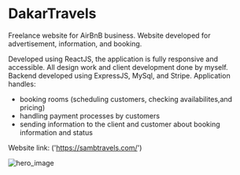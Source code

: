 # DakarTravels
Freelance website for AirBnB business. Website developed for advertisement, information, and booking.

Developed using ReactJS, the application is fully responsive and accessible. All design work and client development done by myself.
Backend developed using ExpressJS, MySql, and Stripe. Application handles:
* booking rooms (scheduling customers, checking availabilites,and pricing)
* handling payment processes by customers
* sending information to the client and customer about booking information and status

Website link: ('https://sambtravels.com/')

![hero_image](https://i.imgur.com/fLrHyb8.png)

